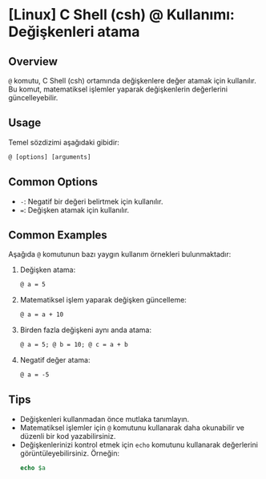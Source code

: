 # [Linux] C Shell (csh) @ Kullanımı: Değişkenleri atama

## Overview
`@` komutu, C Shell (csh) ortamında değişkenlere değer atamak için kullanılır. Bu komut, matematiksel işlemler yaparak değişkenlerin değerlerini güncelleyebilir.

## Usage
Temel sözdizimi aşağıdaki gibidir:

```csh
@ [options] [arguments]
```

## Common Options
- `-`: Negatif bir değeri belirtmek için kullanılır.
- `=`: Değişken atamak için kullanılır.

## Common Examples
Aşağıda `@` komutunun bazı yaygın kullanım örnekleri bulunmaktadır:

1. Değişken atama:
   ```csh
   @ a = 5
   ```

2. Matematiksel işlem yaparak değişken güncelleme:
   ```csh
   @ a = a + 10
   ```

3. Birden fazla değişkeni aynı anda atama:
   ```csh
   @ a = 5; @ b = 10; @ c = a + b
   ```

4. Negatif değer atama:
   ```csh
   @ a = -5
   ```

## Tips
- Değişkenleri kullanmadan önce mutlaka tanımlayın.
- Matematiksel işlemler için `@` komutunu kullanarak daha okunabilir ve düzenli bir kod yazabilirsiniz.
- Değişkenlerinizi kontrol etmek için `echo` komutunu kullanarak değerlerini görüntüleyebilirsiniz. Örneğin:
  ```csh
  echo $a
  ```